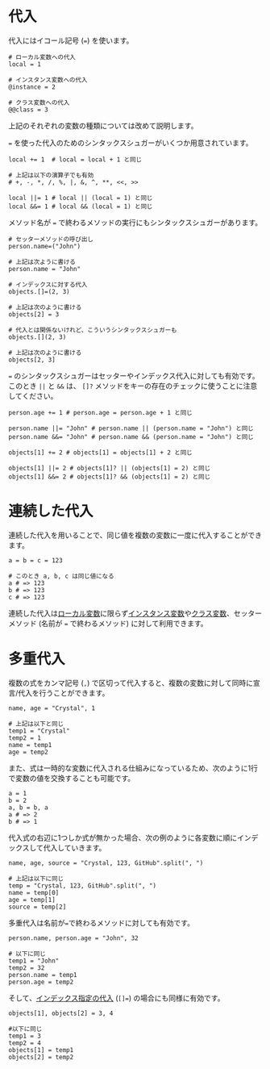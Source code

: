 # 代入

代入にはイコール記号 (`=`) を使います。

```crystal
# ローカル変数への代入
local = 1

# インスタンス変数への代入
@instance = 2

# クラス変数への代入
@@class = 3
```

上記のそれぞれの変数の種類については改めて説明します。

`=` を使った代入のためのシンタックスシュガーがいくつか用意されています。

```crystal
local += 1  # local = local + 1 と同じ

# 上記は以下の演算子でも有効
# +, -, *, /, %, |, &, ^, **, <<, >>

local ||= 1 # local || (local = 1) と同じ
local &&= 1 # local && (local = 1) と同じ
```

メソッド名が `=` で終わるメソッドの実行にもシンタックスシュガーがあります。

```crystal
# セッターメソッドの呼び出し
person.name=("John")

# 上記は次ように書ける
person.name = "John"

# インデックスに対する代入
objects.[]=(2, 3)

# 上記は次のように書ける
objects[2] = 3

# 代入とは関係ないけれど、こういうシンタックスシュガーも
objects.[](2, 3)

# 上記は次のように書ける
objects[2, 3]
```

`=` のシンタックスシュガーはセッターやインデックス代入に対しても有効です。このとき `||` と `&&` は、 `[]?` メソッドをキーの存在のチェックに使うことに注意してください。

```crystal
person.age += 1 # person.age = person.age + 1 と同じ

person.name ||= "John" # person.name || (person.name = "John") と同じ
person.name &&= "John" # person.name && (person.name = "John") と同じ

objects[1] += 2 # objects[1] = objects[1] + 2 と同じ

objects[1] ||= 2 # objects[1]? || (objects[1] = 2) と同じ
objects[1] &&= 2 # objects[1]? && (objects[1] = 2) と同じ
```

# 連続した代入

連続した代入を用いることで、同じ値を複数の変数に一度に代入することができます。

```crystal
a = b = c = 123

# このとき a, b, c は同じ値になる
a # => 123
b # => 123
c # => 123
```

連続した代入は[ローカル変数](local_variables.md)に限らず[インスタンス変数](methods_and_instance_variables.md)や[クラス変数](class_variables.md)、セッターメソッド (名前が `=` で終わるメソッド) に対して利用できます。

# 多重代入

複数の式をカンマ記号 (`,`) で区切って代入すると、複数の変数に対して同時に宣言/代入を行うことができます。

```crystal
name, age = "Crystal", 1

# 上記は以下と同じ
temp1 = "Crystal"
temp2 = 1
name = temp1
age = temp2
```

また、式は一時的な変数に代入される仕組みになっているため、次のように1行で変数の値を交換することも可能です。

```crystal
a = 1
b = 2
a, b = b, a
a # => 2
b # => 1
```

代入式の右辺に1つしか式が無かった場合、次の例のように各変数に順にインデックスして代入していきます。

```crystal
name, age, source = "Crystal, 123, GitHub".split(", ")

# 上記は以下に同じ
temp = "Crystal, 123, GitHub".split(", ")
name = temp[0]
age = temp[1]
source = temp[2]
```

多重代入は名前が`=`で終わるメソッドに対しても有効です。

```crystal
person.name, person.age = "John", 32

# 以下に同じ
temp1 = "John"
temp2 = 32
person.name = temp1
person.age = temp2
```

そして、[インデックス指定の代入](operators.md#assignments) (`[]=`) の場合にも同様に有効です。

```crystal
objects[1], objects[2] = 3, 4

#以下に同じ
temp1 = 3
temp2 = 4
objects[1] = temp1
objects[2] = temp2
```
